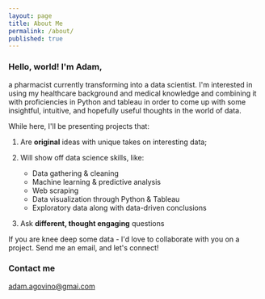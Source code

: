 ```yaml
---
layout: page
title: About Me
permalink: /about/
published: true
---
```




### Hello, world!  I'm Adam,

a pharmacist currently transforming into a data scientist.  I'm interested in using my healthcare background and medical knowledge and combining it with proficiencies in Python and tableau in order to come up with some insightful, intuitive, and hopefully useful thoughts in the world of data. 

While here, I'll be presenting projects that:

1) Are ****original**** ideas with unique takes on interesting data;

2) Will show off data science skills, like:
	- Data gathering & cleaning
    - Machine learning & predictive analysis
    - Web scraping
    - Data visualization through Python & Tableau 
    - Exploratory data along with data-driven conclusions
    
3) Ask ****different, thought engaging**** questions

If you are knee deep some data - I'd love to collaborate with you on a project.  Send me an email, and let's connect!

### Contact me

[adam.agovino@gmai.com](mailto:adam.agovino@gmail.com.com)
